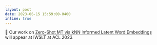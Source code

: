 ```yaml
---
layout: post
date: 2023-06-15 15:59:00-0400
inline: true
---
```


:rotating_light: Our work on [Zero-Shot MT via kNN Informed Latent Word Embeddings](https://aclanthology.org/2023.iwslt-1.27.pdf) will appear at IWSLT at ACL 2023.
